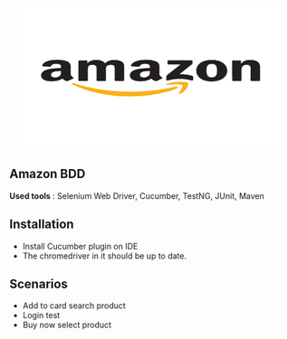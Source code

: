 <div style="text-align:center">
    <img src="ReadmeImages/amazon.png" width="450px" height="250px">
</div>

## Amazon BDD 

**Used tools** : Selenium Web Driver, Cucumber, TestNG, JUnit, Maven

## Installation
- Install Cucumber plugin on IDE
- The chromedriver in it should be up to date.

## Scenarios
- Add to card search product
- Login test
- Buy now select product
